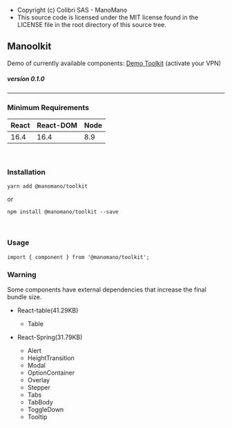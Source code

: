 - Copyright (c) Colibri SAS - ManoMano
- This source code is licensed under the MIT license found in the
  LICENSE file in the root directory of this source tree.

## Manoolkit

Demo of currently available components: [Demo Toolkit](http://master.toolkit.manomano-lan.com/) (activate your VPN)

##### version 0.1.0

---

### Minimum Requirements

| React | React-DOM | Node |
| ----- | --------- | ---- |
| 16.4  | 16.4      | 8.9  |

<br />

### Installation
  
  `yarn add @manomano/toolkit`
  
  or 
  
  `npm install @manomano/toolkit --save`
  
<br/>

### Usage

`import { component } from '@manomano/toolkit';`

### Warning

Some components have external dependencies that increase the final bundle size.

- React-table(41.29KB)

  - Table

- React-Spring(31.79KB)
  - Alert
  - HeightTransition
  - Modal
  - OptionContainer
  - Overlay
  - Stepper
  - Tabs
  - TabBody
  - ToggleDown
  - Tooltip
